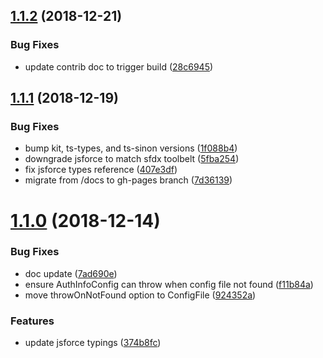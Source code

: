 ## [1.1.2](https://github.com/forcedotcom/sfdx-core/compare/v1.1.1...v1.1.2) (2018-12-21)


### Bug Fixes

* update contrib doc to trigger build ([28c6945](https://github.com/forcedotcom/sfdx-core/commit/28c6945))

## [1.1.1](https://github.com/forcedotcom/sfdx-core/compare/v1.1.0...v1.1.1) (2018-12-19)


### Bug Fixes

* bump kit, ts-types, and ts-sinon versions ([1f088b4](https://github.com/forcedotcom/sfdx-core/commit/1f088b4))
* downgrade jsforce to match sfdx toolbelt ([5fba254](https://github.com/forcedotcom/sfdx-core/commit/5fba254))
* fix jsforce types reference ([407e3df](https://github.com/forcedotcom/sfdx-core/commit/407e3df))
* migrate from /docs to gh-pages branch ([7d36139](https://github.com/forcedotcom/sfdx-core/commit/7d36139))

# [1.1.0](https://github.com/forcedotcom/sfdx-core/compare/v1.0.3...v1.1.0) (2018-12-14)


### Bug Fixes

* doc update ([7ad690e](https://github.com/forcedotcom/sfdx-core/commit/7ad690e))
* ensure AuthInfoConfig can throw when config file not found ([f11b84a](https://github.com/forcedotcom/sfdx-core/commit/f11b84a))
* move throwOnNotFound option to ConfigFile ([924352a](https://github.com/forcedotcom/sfdx-core/commit/924352a))


### Features

* update jsforce typings ([374b8fc](https://github.com/forcedotcom/sfdx-core/commit/374b8fc))
